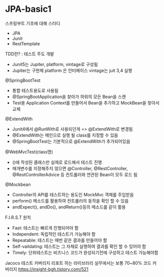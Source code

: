 # JPA-basic1
스프링부트 기초에 대해 스터디
- JPA
- Junit
- RestTemplate

TDD란? : 테스트 주도 개발
- Junit5는 Jupiter, platform, vintage로 구성됨
- Jupiter는 구현체
platform 은 인터페이스
vintage는 juit 3,4 실행


@SpringBootTest
- 통합 테스트용도로 사용됨
- @SpringBootApplication을 찾아가 하위의 모든 Bean을 스캔
- Test용 Application Context를 만들어서 Bean을 추가하고 MockBean을 찾아서 교체

@ExtendWith
- Junit4에서 @RunWith로 사용되던게 => @ExtendWith로 변경됨
- @ExtendWith는 메인으로 실행 될 class를 지정할 수 있음
- @SpringBootTest는 기본적으로 @ExtendWith가 추가되어있음

@WebMvcTest(class명)
- ()에 작성된 클래스만 실제로 로드해서 테스트 진행
- 매개변수를 지정해주지 않으면 @Controller, @RestController, @RestControllerAdvice 등 컨트롤러와 연관된 Bean이 모두 로드 됨

@Mockbean
- Controller의 API를 테스트하는 용도인 MockMvc 객체를 주입받음
- perform() 메소드를 활용하여 컨트롤러의 동작을 확인 할 수 있음
- andExpect(), andDo(), andReturn()등의 메소드를 같이 활용

F.I.R.S.T 원칙
- Fast: 테스트는 빠르게 진행되어야 함
- Independent: 독립적인 테스트가 가능해야 함
- Repeatable: 테스트는 매번 같은 결과를 만들어야 함
- Self-vaildating: 테스트는 그 자체로 실행하여 결과를 확인 할 수 있어야 함
- Timely: 단위테스트는 비즈니스 코드가 완성되기전에 구성하고 테스트 가능해야함

Jacoco
테스트 커버리지 리포트 하는 라이브러리
실무에서는 보통 70~80% 코드 커버리지
https://insight-bgh.tistory.com/521
